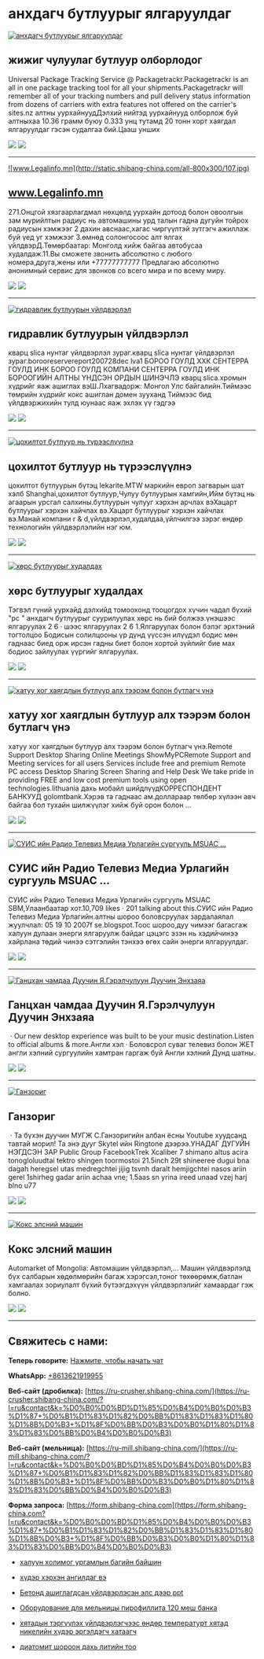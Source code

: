 # анхдагч бутлуурыг ялгаруулдаг

<a href="https://swt.shibang-china.com/?l=ru&img&k=%D0%B0%D0%BD%D1%85%D0%B4%D0%B0%D0%B3%D1%87+%D0%B1%D1%83%D1%82%D0%BB%D1%83%D1%83%D1%80%D1%8B%D0%B3+%D1%8F%D0%BB%D0%B3%D0%B0%D1%80%D1%83%D1%83%D0%BB%D0%B4%D0%B0%D0%B3" target="_blank">![анхдагч бутлуурыг ялгаруулдаг](http://static.shibang-china.com/all-800x300/1231.jpg)</a>

## жижиг чулуулаг бутлуур олборлодог
Universal Package Tracking Service @ Packagetrackr.Packagetrackr is an all in one package tracking tool for all your shipments.Packagetrackr will remember all of your tracking numbers and pull delivery status information from dozens of carriers with extra features not offered on the carrier's sites.nz алтны уурхайнуудДэлхий нийтэд уурхайнууд олборлож буй алтныхаа 10.36 грамм буюу 0.333 унц тутамд 20 тонн хорт хаягдал ялгаруулдаг гэсэн судалгаа бий.Цааш унших


<a href="https://whatsapp.shibangsoft.com/WhatsApp.php" target="_blank" title="WhatsApp">![](http://static.shibang-china.com/icon/whatsapp.png)</a> <a href="https://swt.shibang-china.com/?l=ru&icon&k=%D0%B0%D0%BD%D1%85%D0%B4%D0%B0%D0%B3%D1%87+%D0%B1%D1%83%D1%82%D0%BB%D1%83%D1%83%D1%80%D1%8B%D0%B3+%D1%8F%D0%BB%D0%B3%D0%B0%D1%80%D1%83%D1%83%D0%BB%D0%B4%D0%B0%D0%B3" target="_blank">![](http://static.shibang-china.com/icon/chat-ru.png)</a>

---

<a href="https://swt.shibang-china.com/?l=ru&img&k=%D0%B0%D0%BD%D1%85%D0%B4%D0%B0%D0%B3%D1%87+%D0%B1%D1%83%D1%82%D0%BB%D1%83%D1%83%D1%80%D1%8B%D0%B3+%D1%8F%D0%BB%D0%B3%D0%B0%D1%80%D1%83%D1%83%D0%BB%D0%B4%D0%B0%D0%B3" target="_blank">![www.Legalinfo.mn](http://static.shibang-china.com/all-800x300/107.jpg)</a>

## www.Legalinfo.mn
271.Онцгой хязгаарлагдмал нөхцөлд уурхайн дотоод болон овоолгын зам мурийлтын радиус нь автомашины урд талын гадна дугуйн тойрох радиусын хэмжээг 2 дахин авснаас,хагас чиргүүлтэй зүтгэгч ажиллаж буй үед уг хэмжээг 3.өмнөд солонгосоос алт ялгах үйлдвэрД.Төмөрбаатар: Монголд хийж байгаа автобусаа худалдаж.11.Вы сможете звонить абсолютно с любого номера,друга,жены или +77777777777 Предлагаю абсолютно анонимный сервис для звонков со всего мира и по всему миру.


<a href="https://whatsapp.shibangsoft.com/WhatsApp.php" target="_blank" title="WhatsApp">![](http://static.shibang-china.com/icon/whatsapp.png)</a> <a href="https://swt.shibang-china.com/?l=ru&icon&k=%D0%B0%D0%BD%D1%85%D0%B4%D0%B0%D0%B3%D1%87+%D0%B1%D1%83%D1%82%D0%BB%D1%83%D1%83%D1%80%D1%8B%D0%B3+%D1%8F%D0%BB%D0%B3%D0%B0%D1%80%D1%83%D1%83%D0%BB%D0%B4%D0%B0%D0%B3" target="_blank">![](http://static.shibang-china.com/icon/chat-ru.png)</a>

---

<a href="https://swt.shibang-china.com/?l=ru&img&k=%D0%B0%D0%BD%D1%85%D0%B4%D0%B0%D0%B3%D1%87+%D0%B1%D1%83%D1%82%D0%BB%D1%83%D1%83%D1%80%D1%8B%D0%B3+%D1%8F%D0%BB%D0%B3%D0%B0%D1%80%D1%83%D1%83%D0%BB%D0%B4%D0%B0%D0%B3" target="_blank">![гидравлик бутлуурын үйлдвэрлэл](http://static.shibang-china.com/all-800x300/1026.jpg)</a>

## гидравлик бутлуурын үйлдвэрлэл
кварц slica нунтаг үйлдвэрлэл зураг.кварц slica нунтаг үйлдвэрлэл зураг.borooreservereport200728dec lva1 БОРОО ГОУЛД ХХК СЕНТЕРРА ГОУЛД ИНК БОРОО ГОУЛД КОМПАНИ СЕНТЕРРА ГОУЛД ИНК БОРООГИЙН АЛТНЫ ҮНДСЭН ОРДЫН ШИНЭЧЛЭ кварц slica.хромын хүдрийг яаж ашиглах вэШ.Лхагвадорж: Монгол Улс байгалийн.Тиймээс төмрийн хүдрийг кокс ашиглан домен зууханд Тиймээс бид үйлдвэржихийн тулд юунаас яаж эхлэх үү гэдгээ


<a href="https://whatsapp.shibangsoft.com/WhatsApp.php" target="_blank" title="WhatsApp">![](http://static.shibang-china.com/icon/whatsapp.png)</a> <a href="https://swt.shibang-china.com/?l=ru&icon&k=%D0%B0%D0%BD%D1%85%D0%B4%D0%B0%D0%B3%D1%87+%D0%B1%D1%83%D1%82%D0%BB%D1%83%D1%83%D1%80%D1%8B%D0%B3+%D1%8F%D0%BB%D0%B3%D0%B0%D1%80%D1%83%D1%83%D0%BB%D0%B4%D0%B0%D0%B3" target="_blank">![](http://static.shibang-china.com/icon/chat-ru.png)</a>

---

<a href="https://swt.shibang-china.com/?l=ru&img&k=%D0%B0%D0%BD%D1%85%D0%B4%D0%B0%D0%B3%D1%87+%D0%B1%D1%83%D1%82%D0%BB%D1%83%D1%83%D1%80%D1%8B%D0%B3+%D1%8F%D0%BB%D0%B3%D0%B0%D1%80%D1%83%D1%83%D0%BB%D0%B4%D0%B0%D0%B3" target="_blank">![цохилтот бутлуур нь түрээслүүлнэ](http://static.shibang-china.com/all-800x300/178.jpg)</a>

## цохилтот бутлуур нь түрээслүүлнэ
цохилтот бутлуурын бүтэц lekarite.MTW маркийн европ загварын шат хэлб Shanghai,цохилтот бутлуур,Чулуу бутлуурын хамгийн,Ийм бүтэц нь агаарын урсгал салхины.бутлуурын чулууг хэрхэн арчлах вэХацарт бутлуурыг хэрхэн хайчлах вэ.Хацарт бутлуурыг хэрхэн хайчлах вэ.Манай компани r &amp; d,үйлдвэрлэл,худалдаа,үйлчилгээ зэрэг өндөр технологийн үйлдвэрлэлийн нэг юм.


<a href="https://whatsapp.shibangsoft.com/WhatsApp.php" target="_blank" title="WhatsApp">![](http://static.shibang-china.com/icon/whatsapp.png)</a> <a href="https://swt.shibang-china.com/?l=ru&icon&k=%D0%B0%D0%BD%D1%85%D0%B4%D0%B0%D0%B3%D1%87+%D0%B1%D1%83%D1%82%D0%BB%D1%83%D1%83%D1%80%D1%8B%D0%B3+%D1%8F%D0%BB%D0%B3%D0%B0%D1%80%D1%83%D1%83%D0%BB%D0%B4%D0%B0%D0%B3" target="_blank">![](http://static.shibang-china.com/icon/chat-ru.png)</a>

---

<a href="https://swt.shibang-china.com/?l=ru&img&k=%D0%B0%D0%BD%D1%85%D0%B4%D0%B0%D0%B3%D1%87+%D0%B1%D1%83%D1%82%D0%BB%D1%83%D1%83%D1%80%D1%8B%D0%B3+%D1%8F%D0%BB%D0%B3%D0%B0%D1%80%D1%83%D1%83%D0%BB%D0%B4%D0%B0%D0%B3" target="_blank">![хөрс бутлуурыг худалдах](http://static.shibang-china.com/all-800x300/1474.jpg)</a>

## хөрс бутлуурыг худалдах
Тэгвэл гүний уурхайд дэлхийд томоохонд тооцогдох хүчин чадал бүхий &quot;pc &quot; анхдагч бутлуурыг суурилуулах хөрс нь бий болжээ.үнэшээс ялгаруулах 2 6&nbsp;&#0183;&#32;шээс ялгаруулах 2 6 1.Ялгаруулах болон бэлэг эрхтэний тогтолцоо Бодисын солилцооны үр дүнд үүссэн илүүдэл бодис мөн гаднаас биед орж ирсэн гадны биет болон хортой зүйлийг бие мах бодиос зайлуулах үүргийг ялгаруулах.


<a href="https://whatsapp.shibangsoft.com/WhatsApp.php" target="_blank" title="WhatsApp">![](http://static.shibang-china.com/icon/whatsapp.png)</a> <a href="https://swt.shibang-china.com/?l=ru&icon&k=%D0%B0%D0%BD%D1%85%D0%B4%D0%B0%D0%B3%D1%87+%D0%B1%D1%83%D1%82%D0%BB%D1%83%D1%83%D1%80%D1%8B%D0%B3+%D1%8F%D0%BB%D0%B3%D0%B0%D1%80%D1%83%D1%83%D0%BB%D0%B4%D0%B0%D0%B3" target="_blank">![](http://static.shibang-china.com/icon/chat-ru.png)</a>

---

<a href="https://swt.shibang-china.com/?l=ru&img&k=%D0%B0%D0%BD%D1%85%D0%B4%D0%B0%D0%B3%D1%87+%D0%B1%D1%83%D1%82%D0%BB%D1%83%D1%83%D1%80%D1%8B%D0%B3+%D1%8F%D0%BB%D0%B3%D0%B0%D1%80%D1%83%D1%83%D0%BB%D0%B4%D0%B0%D0%B3" target="_blank">![хатуу хог хаягдлын бутлуур алх тээрэм болон бутлагч үнэ](http://static.shibang-china.com/all-800x300/498.jpg)</a>

## хатуу хог хаягдлын бутлуур алх тээрэм болон бутлагч үнэ
хатуу хог хаягдлын бутлуур алх тээрэм болон бутлагч үнэ.Remote Support Desktop Sharing Online Meetings ShowMyPCRemote Support and Meeting services for all users Services include free and premium Remote PC access Desktop Sharing Screen Sharing and Help Desk We take pride in providing FREE and low cost premium tools using open technologies.lithuania дахь мобайл шийдлүүдКОРРЕСПОНДЕНТ БАНКУУД golomtbank.Хэрэв та гаднаас ам.доллараар төлбөр хүлээн авч байгаа бол тухайн шилжүүлэг хийж буй орон болон …


<a href="https://whatsapp.shibangsoft.com/WhatsApp.php" target="_blank" title="WhatsApp">![](http://static.shibang-china.com/icon/whatsapp.png)</a> <a href="https://swt.shibang-china.com/?l=ru&icon&k=%D0%B0%D0%BD%D1%85%D0%B4%D0%B0%D0%B3%D1%87+%D0%B1%D1%83%D1%82%D0%BB%D1%83%D1%83%D1%80%D1%8B%D0%B3+%D1%8F%D0%BB%D0%B3%D0%B0%D1%80%D1%83%D1%83%D0%BB%D0%B4%D0%B0%D0%B3" target="_blank">![](http://static.shibang-china.com/icon/chat-ru.png)</a>

---

<a href="https://swt.shibang-china.com/?l=ru&img&k=%D0%B0%D0%BD%D1%85%D0%B4%D0%B0%D0%B3%D1%87+%D0%B1%D1%83%D1%82%D0%BB%D1%83%D1%83%D1%80%D1%8B%D0%B3+%D1%8F%D0%BB%D0%B3%D0%B0%D1%80%D1%83%D1%83%D0%BB%D0%B4%D0%B0%D0%B3" target="_blank">![СУИС ийн Радио Телевиз Медиа Урлагийн сургууль MSUAC …](http://static.shibang-china.com/all-800x300/42.jpg)</a>

## СУИС ийн Радио Телевиз Медиа Урлагийн сургууль MSUAC …
СУИС ийн Радио Телевиз Медиа Урлагийн сургууль MSUAC SBM,Улаанбаатар хот.10,709 likes &#183; 201 talking about this.СУИС ийн Радио Телевиз Медиа Урлагийн.алтны шороо боловсруулах зардалаялал жуулчлал: 05 19 10 2007f se.blogspot.Тоос шороо,дуу чимээг багасгаж халуун дулаан энерги ялгаруулж байдаг цэцэгс эзэн нь хэдийчинээ хайрлана төдий чинээ сэтгэлийн тэнхээ өгөх сайн энерги ялгаруулдаг.


<a href="https://whatsapp.shibangsoft.com/WhatsApp.php" target="_blank" title="WhatsApp">![](http://static.shibang-china.com/icon/whatsapp.png)</a> <a href="https://swt.shibang-china.com/?l=ru&icon&k=%D0%B0%D0%BD%D1%85%D0%B4%D0%B0%D0%B3%D1%87+%D0%B1%D1%83%D1%82%D0%BB%D1%83%D1%83%D1%80%D1%8B%D0%B3+%D1%8F%D0%BB%D0%B3%D0%B0%D1%80%D1%83%D1%83%D0%BB%D0%B4%D0%B0%D0%B3" target="_blank">![](http://static.shibang-china.com/icon/chat-ru.png)</a>

---

<a href="https://swt.shibang-china.com/?l=ru&img&k=%D0%B0%D0%BD%D1%85%D0%B4%D0%B0%D0%B3%D1%87+%D0%B1%D1%83%D1%82%D0%BB%D1%83%D1%83%D1%80%D1%8B%D0%B3+%D1%8F%D0%BB%D0%B3%D0%B0%D1%80%D1%83%D1%83%D0%BB%D0%B4%D0%B0%D0%B3" target="_blank">![Ганцхан чамдаа Дуучин Я.Гэрэлчулуун Дуучин Энхзаяа](http://static.shibang-china.com/all-800x300/535.jpg)</a>

## Ганцхан чамдаа Дуучин Я.Гэрэлчулуун Дуучин Энхзаяа
&nbsp;&#0183;&#32;Our new desktop experience was built to be your music destination.Listen to official albums &amp; more.Англи хэл&nbsp;&#0183;&#32;Боловсрол суваг телевиз болон ЖЕТ англи хэлний сургуулийн хамтран гаргаж буй Англи хэлний Дунд шатны.


<a href="https://whatsapp.shibangsoft.com/WhatsApp.php" target="_blank" title="WhatsApp">![](http://static.shibang-china.com/icon/whatsapp.png)</a> <a href="https://swt.shibang-china.com/?l=ru&icon&k=%D0%B0%D0%BD%D1%85%D0%B4%D0%B0%D0%B3%D1%87+%D0%B1%D1%83%D1%82%D0%BB%D1%83%D1%83%D1%80%D1%8B%D0%B3+%D1%8F%D0%BB%D0%B3%D0%B0%D1%80%D1%83%D1%83%D0%BB%D0%B4%D0%B0%D0%B3" target="_blank">![](http://static.shibang-china.com/icon/chat-ru.png)</a>

---

<a href="https://swt.shibang-china.com/?l=ru&img&k=%D0%B0%D0%BD%D1%85%D0%B4%D0%B0%D0%B3%D1%87+%D0%B1%D1%83%D1%82%D0%BB%D1%83%D1%83%D1%80%D1%8B%D0%B3+%D1%8F%D0%BB%D0%B3%D0%B0%D1%80%D1%83%D1%83%D0%BB%D0%B4%D0%B0%D0%B3" target="_blank">![Ганзориг](http://static.shibang-china.com/all-800x300/1085.jpg)</a>

## Ганзориг
&nbsp;&#0183;&#32;Та бүхэн дуучин МУГЖ С.Ганзоригийн албан ёсны Youtube хуудсанд тавтай морил! Та энэ дууг Skytel ийн Ringtone дээрээ.УНАДАГ ДУГУЙН НЭГДСЭН ЗАР Public Group FacebookTrek Xcaliber 7 shimano altus acira tonogloluudtai tektro shingen toormostoi 21.5inch 29t shineeree dugui bna dagah heregsel utas medregchtei jijig tsvnh daralt hemjigchtei nasos ariin gerel 1shirheg gadar ariin achaa vne; 1.5aas sn yrina ireed unaad vzej harj blno u77


<a href="https://whatsapp.shibangsoft.com/WhatsApp.php" target="_blank" title="WhatsApp">![](http://static.shibang-china.com/icon/whatsapp.png)</a> <a href="https://swt.shibang-china.com/?l=ru&icon&k=%D0%B0%D0%BD%D1%85%D0%B4%D0%B0%D0%B3%D1%87+%D0%B1%D1%83%D1%82%D0%BB%D1%83%D1%83%D1%80%D1%8B%D0%B3+%D1%8F%D0%BB%D0%B3%D0%B0%D1%80%D1%83%D1%83%D0%BB%D0%B4%D0%B0%D0%B3" target="_blank">![](http://static.shibang-china.com/icon/chat-ru.png)</a>

---

<a href="https://swt.shibang-china.com/?l=ru&img&k=%D0%B0%D0%BD%D1%85%D0%B4%D0%B0%D0%B3%D1%87+%D0%B1%D1%83%D1%82%D0%BB%D1%83%D1%83%D1%80%D1%8B%D0%B3+%D1%8F%D0%BB%D0%B3%D0%B0%D1%80%D1%83%D1%83%D0%BB%D0%B4%D0%B0%D0%B3" target="_blank">![Кокс элсний машин](http://static.shibang-china.com/all-800x300/1000.jpg)</a>

## Кокс элсний машин
Automarket of Mongolia: Автомашин үйлдвэрлэл,… Машин үйлдвэрлэлд бүх салбарын хөдөлмөрийн багаж хэрэгсэл,тоног төхөөрөмж,батлан хамгаалах зориулалт бүхий бүтээгдэхүүн үйлдвэрлэ&#173;лийг хамаардаг гэж болно.

<a href="https://whatsapp.shibangsoft.com/WhatsApp.php" target="_blank" title="WhatsApp">![](http://static.shibang-china.com/icon/whatsapp.png)</a> <a href="https://swt.shibang-china.com/?l=ru&icon&k=%D0%B0%D0%BD%D1%85%D0%B4%D0%B0%D0%B3%D1%87+%D0%B1%D1%83%D1%82%D0%BB%D1%83%D1%83%D1%80%D1%8B%D0%B3+%D1%8F%D0%BB%D0%B3%D0%B0%D1%80%D1%83%D1%83%D0%BB%D0%B4%D0%B0%D0%B3" target="_blank">![](http://static.shibang-china.com/icon/chat-ru.png)</a>

---
## Свяжитесь с нами:

**Теперь говорите:** [Нажмите, чтобы начать чат](https://swt.shibang-china.com?l=ru&contact&k=%D0%B0%D0%BD%D1%85%D0%B4%D0%B0%D0%B3%D1%87+%D0%B1%D1%83%D1%82%D0%BB%D1%83%D1%83%D1%80%D1%8B%D0%B3+%D1%8F%D0%BB%D0%B3%D0%B0%D1%80%D1%83%D1%83%D0%BB%D0%B4%D0%B0%D0%B3)

**WhatsApp:**  [+8613621919955](https://whatsapp.shibangsoft.com/WhatsApp.php)

**Веб-сайт (дробилка):** [https://ru-crusher.shibang-china.com/](https://ru-crusher.shibang-china.com/?l=ru&contact&k=%D0%B0%D0%BD%D1%85%D0%B4%D0%B0%D0%B3%D1%87+%D0%B1%D1%83%D1%82%D0%BB%D1%83%D1%83%D1%80%D1%8B%D0%B3+%D1%8F%D0%BB%D0%B3%D0%B0%D1%80%D1%83%D1%83%D0%BB%D0%B4%D0%B0%D0%B3)

**Веб-сайт (мельница):** [https://ru-mill.shibang-china.com/](https://ru-mill.shibang-china.com/?l=ru&contact&k=%D0%B0%D0%BD%D1%85%D0%B4%D0%B0%D0%B3%D1%87+%D0%B1%D1%83%D1%82%D0%BB%D1%83%D1%83%D1%80%D1%8B%D0%B3+%D1%8F%D0%BB%D0%B3%D0%B0%D1%80%D1%83%D1%83%D0%BB%D0%B4%D0%B0%D0%B3)

**Форма запроса:** [https://form.shibang-china.com](https://form.shibang-china.com?l=ru&contact&k=%D0%B0%D0%BD%D1%85%D0%B4%D0%B0%D0%B3%D1%87+%D0%B1%D1%83%D1%82%D0%BB%D1%83%D1%83%D1%80%D1%8B%D0%B3+%D1%8F%D0%BB%D0%B3%D0%B0%D1%80%D1%83%D1%83%D0%BB%D0%B4%D0%B0%D0%B3)

* [халуун холимог ургамлын багийн байшин](../128/%D1%85%D0%B0%D0%BB%D1%83%D1%83%D0%BD%20%D1%85%D0%BE%D0%BB%D0%B8%D0%BC%D0%BE%D0%B3%20%D1%83%D1%80%D0%B3%D0%B0%D0%BC%D0%BB%D1%8B%D0%BD%20%D0%B1%D0%B0%D0%B3%D0%B8%D0%B9%D0%BD%20%D0%B1%D0%B0%D0%B9%D1%88%D0%B8%D0%BD.md)

* [хүдэр хэрхэн ангилдаг вэ](../127/%D1%85%D2%AF%D0%B4%D1%8D%D1%80%20%D1%85%D1%8D%D1%80%D1%85%D1%8D%D0%BD%20%D0%B0%D0%BD%D0%B3%D0%B8%D0%BB%D0%B4%D0%B0%D0%B3%20%D0%B2%D1%8D.md)

* [Бетонд ашиглагдсан үйлдвэрлэсэн элс дээр ppt](../130/%D0%91%D0%B5%D1%82%D0%BE%D0%BD%D0%B4%20%D0%B0%D1%88%D0%B8%D0%B3%D0%BB%D0%B0%D0%B3%D0%B4%D1%81%D0%B0%D0%BD%20%D2%AF%D0%B9%D0%BB%D0%B4%D0%B2%D1%8D%D1%80%D0%BB%D1%8D%D1%81%D1%8D%D0%BD%20%D1%8D%D0%BB%D1%81%20%D0%B4%D1%8D%D1%8D%D1%80%20ppt.md)

* [Оборудование для мельницы пирофиллита 120 меш банка](../126/%D0%9E%D0%B1%D0%BE%D1%80%D1%83%D0%B4%D0%BE%D0%B2%D0%B0%D0%BD%D0%B8%D0%B5%20%D0%B4%D0%BB%D1%8F%20%D0%BC%D0%B5%D0%BB%D1%8C%D0%BD%D0%B8%D1%86%D1%8B%20%D0%BF%D0%B8%D1%80%D0%BE%D1%84%D0%B8%D0%BB%D0%BB%D0%B8%D1%82%D0%B0%20120%20%D0%BC%D0%B5%D1%88%20%D0%B1%D0%B0%D0%BD%D0%BA%D0%B0.md)

* [хятадын тэргүүлэх үйлдвэрлэгчээс өндөр температурт хятад никелийн хүдэр эргэлдэгч хатаагч](../130/%D1%85%D1%8F%D1%82%D0%B0%D0%B4%D1%8B%D0%BD%20%D1%82%D1%8D%D1%80%D0%B3%D2%AF%D2%AF%D0%BB%D1%8D%D1%85%20%D2%AF%D0%B9%D0%BB%D0%B4%D0%B2%D1%8D%D1%80%D0%BB%D1%8D%D0%B3%D1%87%D1%8D%D1%8D%D1%81%20%D3%A9%D0%BD%D0%B4%D3%A9%D1%80%20%D1%82%D0%B5%D0%BC%D0%BF%D0%B5%D1%80%D0%B0%D1%82%D1%83%D1%80%D1%82%20%D1%85%D1%8F%D1%82%D0%B0%D0%B4%20%D0%BD%D0%B8%D0%BA%D0%B5%D0%BB%D0%B8%D0%B9%D0%BD%20%D1%85%D2%AF%D0%B4%D1%8D%D1%80%20%D1%8D%D1%80%D0%B3%D1%8D%D0%BB%D0%B4%D1%8D%D0%B3%D1%87%20%D1%85%D0%B0%D1%82%D0%B0%D0%B0%D0%B3%D1%87.md)

* [диатомит шороон дахь литийн тоо](../130/%D0%B4%D0%B8%D0%B0%D1%82%D0%BE%D0%BC%D0%B8%D1%82%20%D1%88%D0%BE%D1%80%D0%BE%D0%BE%D0%BD%20%D0%B4%D0%B0%D1%85%D1%8C%20%D0%BB%D0%B8%D1%82%D0%B8%D0%B9%D0%BD%20%D1%82%D0%BE%D0%BE.md)